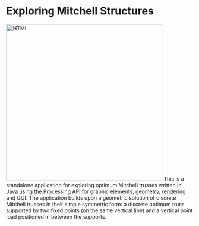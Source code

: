 <h1> Exploring Mitchell Structures </h1>

<p><img src="https://cloud.githubusercontent.com/assets/9630033/24637538/09ede8dc-18b0-11e7-861d-393a076f14ea.jpg" alt = "HTML" width="420" class="flowRight"/> This is a standalone application for exploring optimum Mitchell trusses written in Java using the Processing API for graphic elements, geometry, rendering and GUI. The application builds upon a geometric solution of discrete Mitchell trusses in their simple symmetric form: a discrete optimum truss supported by two fixed points (on the same vertical line) and a vertical point load positioned in between the supports. 
</p>

